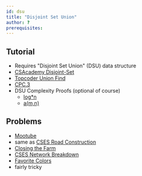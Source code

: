 ```yaml
---
id: dsu
title: "Disjoint Set Union"
author: ?
prerequisites: 
---
```


## Tutorial

- Requires "Disjoint Set Union" (DSU) data structure
 - [CSAcademy Disjoint-Set](https://csacademy.com/lesson/disjoint_data_sets)
 - [Topcoder Union Find](https://www.topcoder.com/community/data-science/data-science-tutorials/disjoint-set-data-structures/)
 - [CPC.3](https://github.com/SuprDewd/T-414-AFLV/tree/master/03_data_structures)
 - DSU Complexity Proofs (optional of course)
   - [log\*n](https://en.wikipedia.org/wiki/Proof_of_O(log*n)\_time_complexity\_of_union%E2%80%93find)
   - [a(m,n)](https://dl.acm.org/doi/pdf/10.1145/321879.321884)

## Problems

- [Mootube](http://www.usaco.org/index.php?page=viewproblem2&cpid=789)
 - same as [CSES Road Construction](https://cses.fi/problemset/task/1676)
- [Closing the Farm](http://www.usaco.org/index.php?page=viewproblem2&cpid=646)
- [CSES Network Breakdown](https://cses.fi/problemset/task/1677)
- [Favorite Colors](http://www.usaco.org/index.php?page=viewproblem2&cpid=1042)
 - fairly tricky